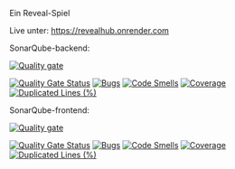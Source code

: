 Ein Reveal-Spiel

Live unter: https://revealhub.onrender.com

SonarQube-backend:

[![Quality gate](https://sonarcloud.io/api/project_badges/quality_gate?project=ropold_RevealHub-backend)](https://sonarcloud.io/summary/new_code?id=ropold_RevealHub-backend)

[![Quality Gate Status](https://sonarcloud.io/api/project_badges/measure?project=ropold_RevealHub-backend&metric=alert_status)](https://sonarcloud.io/summary/new_code?id=ropold_RevealHub-backend)
[![Bugs](https://sonarcloud.io/api/project_badges/measure?project=ropold_RevealHub-backend&metric=bugs)](https://sonarcloud.io/summary/new_code?id=ropold_RevealHub-backend)
[![Code Smells](https://sonarcloud.io/api/project_badges/measure?project=ropold_RevealHub-backend&metric=code_smells)](https://sonarcloud.io/summary/new_code?id=ropold_RevealHub-backend)
[![Coverage](https://sonarcloud.io/api/project_badges/measure?project=ropold_RevealHub-backend&metric=coverage)](https://sonarcloud.io/summary/new_code?id=ropold_RevealHub-backend)
[![Duplicated Lines (%)](https://sonarcloud.io/api/project_badges/measure?project=ropold_RevealHub-backend&metric=duplicated_lines_density)](https://sonarcloud.io/summary/new_code?id=ropold_RevealHub-backend)

SonarQube-frontend:

[![Quality gate](https://sonarcloud.io/api/project_badges/quality_gate?project=ropold_RevealHub-frontend)](https://sonarcloud.io/summary/new_code?id=ropold_RevealHub-frontend)

[![Quality Gate Status](https://sonarcloud.io/api/project_badges/measure?project=ropold_RevealHub-frontend&metric=alert_status)](https://sonarcloud.io/summary/new_code?id=ropold_RevealHub-frontend)
[![Bugs](https://sonarcloud.io/api/project_badges/measure?project=ropold_RevealHub-frontend&metric=bugs)](https://sonarcloud.io/summary/new_code?id=ropold_RevealHub-frontend)
[![Code Smells](https://sonarcloud.io/api/project_badges/measure?project=ropold_RevealHub-frontend&metric=code_smells)](https://sonarcloud.io/summary/new_code?id=ropold_RevealHub-frontend)
[![Coverage](https://sonarcloud.io/api/project_badges/measure?project=ropold_RevealHub-frontend&metric=coverage)](https://sonarcloud.io/summary/new_code?id=ropold_RevealHub-frontend)
[![Duplicated Lines (%)](https://sonarcloud.io/api/project_badges/measure?project=ropold_RevealHub-frontend&metric=duplicated_lines_density)](https://sonarcloud.io/summary/new_code?id=ropold_RevealHub-frontend)
